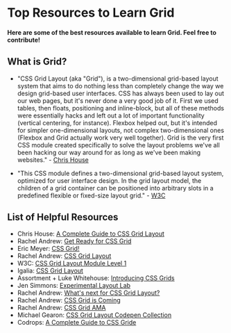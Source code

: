 # Top Resources to Learn Grid

#### Here are some of the best resources available to learn Grid. Feel free to contribute!

## What is Grid?

* "CSS Grid Layout (aka "Grid"), is a two-dimensional grid-based layout system that aims to do nothing less than completely change the way we design grid-based user interfaces. CSS has always been used to lay out our web pages, but it's never done a very good job of it. First we used tables, then floats, positioning and inline-block, but all of these methods were essentially hacks and left out a lot of important functionality (vertical centering, for instance). Flexbox helped out, but it's intended for simpler one-dimensional layouts, not complex two-dimensional ones (Flexbox and Grid actually work very well together). Grid is the very first CSS module created specifically to solve the layout problems we've all been hacking our way around for as long as we've been making websites." - [Chris House](http://chris.house/blog/a-complete-guide-css-grid-layout/)

* "This CSS module defines a two-dimensional grid-based layout system, optimized for user interface design. In the grid layout model, the children of a grid container can be positioned into arbitrary slots in a predefined flexible or fixed-size layout grid." - [W3C](https://www.w3.org/TR/css-grid-1/)

## List of Helpful Resources
* Chris House: [A Complete Guide to CSS Grid Layout](http://chris.house/blog/a-complete-guide-css-grid-layout/)
* Rachel Andrew: [Get Ready for CSS Grid](https://abookapart.com/products/get-ready-for-css-grid-layout)
* Eric Meyer: [CSS Grid!](http://meyerweb.com/eric/thoughts/2016/12/05/css-grid/)
* Rachel Andrew: [CSS Grid Layout](http://gridbyexample.com/)
* W3C: [CSS Grid Layout Module Level 1](https://www.w3.org/TR/css-grid-1/)
* Igalia: [CSS Grid Layout](https://github.com/Igalia/css-grid-layout/)
* Assortment + Luke Whitehouse: [Introducing CSS Grids](https://assortment.io/posts/introducing-css-grids)
* Jen Simmons: [Experimental Layout Lab](http://labs.jensimmons.com)
* Rachel Andrew: [What's next for CSS Grid Layout?](https://24ways.org/2016/what-next-for-css-grid-layout/)
* Rachel Andrew: [CSS Grid is Coming](https://rachelandrew.co.uk/archives/2017/01/03/css-grid-is-coming/)
* Rachel Andrew: [CSS Grid AMA](https://github.com/rachelandrew/cssgrid-ama)
* Michael Gearon: [CSS Grid Layout Codepen Collection](https://codepen.io/collection/noEZGe/)
* Codrops: [A Complete Guide to CSS Gride](https://tympanus.net/codrops/css_reference/grid/)
